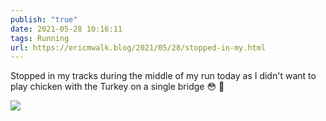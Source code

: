 ```yaml
---
publish: "true"
date: 2021-05-28 10:16:11
tags: Running
url: https://ericmwalk.blog/2021/05/28/stopped-in-my.html
---
```


Stopped in my tracks during the middle of my run today as I didn't want to play chicken with the Turkey on a single bridge 😳 🦃

![](https://ericmwalk.blog/uploads/2021/1e20a2e7f1.jpg)